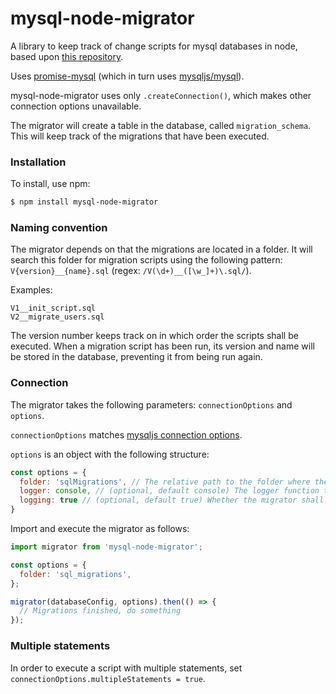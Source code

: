 # mysql-node-migrator
A library to keep track of change scripts for mysql databases in node, based upon [this repository](https://github.com/borsch/node-mysql-migration).

Uses [promise-mysql](https://github.com/lukeb-uk/node-promise-mysql) (which in turn uses [mysqljs/mysql](https://github.com/mysqljs/mysql)).

mysql-node-migrator uses only `.createConnection()`, which makes other connection options unavailable.

The migrator will create a table in the database, called `migration_schema`. 
This will keep track of the migrations that have been executed.

### Installation
To install, use npm:

```bash
$ npm install mysql-node-migrator
```

### Naming convention
The migrator depends on that the migrations are located in a folder.
It will search this folder for migration scripts using the following pattern:
`V{version}__{name}.sql` (regex: `/V(\d+)__([\w_]+)\.sql/`).

Examples:
```
V1__init_script.sql
V2__migrate_users.sql
```

The version number keeps track on in which order the scripts shall be executed.
When a migration script has been run, its version and name will be stored in the database,
preventing it from being run again.

### Connection
The migrator takes the following parameters: `connectionOptions` and `options`.

`connectionOptions` matches [mysqljs connection options](https://github.com/mysqljs/mysql#connection-options).

`options` is an object with the following structure:

```javascript
const options = {
  folder: 'sqlMigrations', // The relative path to the folder where the sql scripts are located
  logger: console, // (optional, default console) The logger function to use (e.g. winston)
  logging: true // (optional, default true) Whether the migrator shall log its progress
}
```

Import and execute the migrator as follows:

```javascript
import migrator from 'mysql-node-migrator';

const options = {
  folder: 'sql_migrations',
};

migrator(databaseConfig, options).then(() => {
  // Migrations finished, do something
});
```

### Multiple statements

In order to execute a script with multiple statements, set `connectionOptions.multipleStatements = true`.

